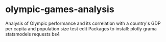 # olympic-games-analysis
Analysis of Olympic performance and its correlation with a country's GDP per capita and population size
test edit
Packages to install:
plotly
grama
statsmodels
requests
bs4
